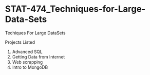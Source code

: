# STAT-474_Techniques-for-Large-Data-Sets

Techiques For Large DataSets

Projects Listed
1. Advanced SQL
2. Getting Data from Internet
3. Web scrapping
4. Intro to MongoDB
